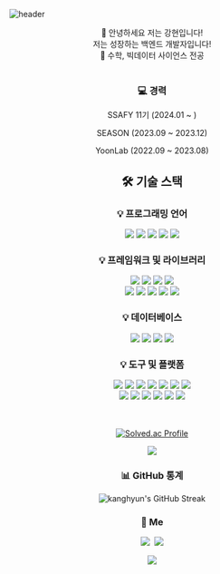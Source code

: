 ![header](https://capsule-render.vercel.app/api?type=rounded&color=0:fc466b,100:3f5efb&height=200&section=header&text=Kanghyun's%20github&fontSize=70&fontColor=ffffff)


<div align="center">  
👋 안녕하세요 저는 강현입니다! <br>
저는 성장하는 백엔드 개발자입니다! <br>
🌟 수학, 빅데이터 사이언스 전공  
<br><br>

<h3 align="center"> 💻 경력 </h3>

SSAFY 11기 (2024.01 ~ )

SEASON (2023.09 ~ 2023.12)

YoonLab (2022.09 ~ 2023.08)
<br>

<h2 align="center"> 🛠 기술 스택 </h2>

<h3 align="center"> 💡 프로그래밍 언어 </h3>
<div align="center">
  <img src="https://img.shields.io/badge/Java-ED8B00?style=flat-square&logo=openjdk&logoColor=white">
  <img src="https://img.shields.io/badge/JavaScript-F7DF1E?style=flat-square&logo=javascript&logoColor=white">
  <img src="https://img.shields.io/badge/Python-3776AB?style=flat-square&logo=python&logoColor=white">
  <img src="https://img.shields.io/badge/R-276DC3?style=flat-square&logo=R&logoColor=white">
  <img src="https://img.shields.io/badge/SAS-0086A8?style=flat-square&logo=SAS&logoColor=white">
</div>

<h3 align="center"> 💡 프레임워크 및 라이브러리 </h3>
<div align="center">
  <img src="https://img.shields.io/badge/Spring-6DB33F?style=flat-square&logo=spring&logoColor=white">
  <img src="https://img.shields.io/badge/Spring%20Boot-6DB33F?style=flat-square&logo=springboot&logoColor=white">
  <img src="https://img.shields.io/badge/Spring%20Data%20JPA-6DB33F?style=flat-square&logo=spring&logoColor=white">
  <img src="https://img.shields.io/badge/JSP-007396?style=flat-square&logo=jsp&logoColor=white">
  <br>
  <img src="https://img.shields.io/badge/React-61DAFB?style=flat-square&logo=react&logoColor=white">
  <img src="https://img.shields.io/badge/Vue-4FC08D?style=flat-square&logo=vuedotjs&logoColor=white">
  <img src="https://img.shields.io/badge/Angular-DD0031?style=flat-square&logo=angular&logoColor=white">
  <img src="https://img.shields.io/badge/Node.js-339933?style=flat-square&logo=nodedotjs&logoColor=white">
  <img src="https://img.shields.io/badge/Express.js-000000?style=flat-square&logo=express&logoColor=white">
</div>

<h3 align="center"> 💡 데이터베이스 </h3>
<div align="center">
  <img src="https://img.shields.io/badge/MySQL-4479A1?style=flat-square&logo=MySQL&logoColor=white">
  <img src="https://img.shields.io/badge/MariaDB-003545?style=flat-square&logo=mariadb&logoColor=white">
  <img src="https://img.shields.io/badge/Redis-DC382D?style=flat-square&logo=Redis&logoColor=white">
  <img src="https://img.shields.io/badge/MongoDB-47A248?style=flat-square&logo=mongodb&logoColor=white">
</div>

<h3 align="center"> 💡 도구 및 플랫폼 </h3>
<div align="center">
  <img src="https://img.shields.io/badge/Ubuntu-E95420?style=flat-square&logo=ubuntu&logoColor=white">
  <img src="https://img.shields.io/badge/Docker-2496ED?style=flat-square&logo=Docker&logoColor=white">
  <img src="https://img.shields.io/badge/GitHub-181717?style=flat-square&logo=GitHub&logoColor=white">
  <img src="https://img.shields.io/badge/Notion-000000?style=flat-square&logo=Notion&logoColor=white">
  <img src="https://img.shields.io/badge/Jira-0052CC?style=flat-square&logo=Jira&logoColor=white">
  <img src="https://img.shields.io/badge/Swagger-%23Clojure?style=flat-square&logo=swagger&logoColor=white">
  <img src="https://img.shields.io/badge/Mattermost-0072C6?style=flat-square&logo=Mattermost&logoColor=white">
  <br>
  <img src="https://img.shields.io/badge/Figma-F24E1E?style=flat-square&logo=Figma&logoColor=white">
  <img src="https://img.shields.io/badge/Eclipse%20IDE-2C2255?style=flat-square&logo=EclipseIDE&logoColor=white">
  <img src="https://img.shields.io/badge/IntelliJ%20IDEA-000000?style=flat-square&logo=IntelliJIDEA&logoColor=white">
  <img src="https://img.shields.io/badge/Visual%20Studio%20Code-007ACC?style=flat-square&logo=VisualStudioCode&logoColor=white">
  <img src="https://img.shields.io/badge/GitLab-FC6D26?style=flat-square&logo=gitlab&logoColor=white">
  <img src="https://img.shields.io/badge/Git-%23F05033.svg?style=flat-square&logo=git&logoColor=white">
</div>

<br><br>
[![Solved.ac Profile](http://mazassumnida.wtf/api/v2/generate_badge?boj=lkh0131)](https://solved.ac/lkh0131)

<img src="http://mazandi.herokuapp.com/api?handle=lkh0131&theme=warm"/>

<h3 align="center"> 📊 GitHub 통계 </h3>

![kanghyun's GitHub Streak](https://github-readme-streak-stats.herokuapp.com/?user=kkanghyuny&theme=radical)

<h3 align="center"> 👀 Me </h3>

<p align="center">
  <a href="https://www.instagram.com/kkanghyuny/"><img src="https://img.shields.io/badge/Instagram-E4405F?style=flat-square&logo=Instagram&logoColor=white&link=https://www.instagram.com/kkanghyuny/"/></a>&nbsp
  <a href="mailto:lkh000131@naver.com"><img src="https://img.shields.io/badge/Gmail-d14836?style=flat-square&logo=Gmail&logoColor=white&link=lkh000131@naver.com"/></a>
</p>

<p align="center">
  <a href="https://hits.seeyoufarm.com"><img src="https://hits.seeyoufarm.com/api/count/incr/badge.svg?url=https%3A%2F%2Fgithub.com%2Fkkanghyuny&count_bg=%236a82fb&title_bg=%23757575&icon=github.svg&icon_color=%23ffffff&title=hits&edge_flat=false"/></a>
</p>


